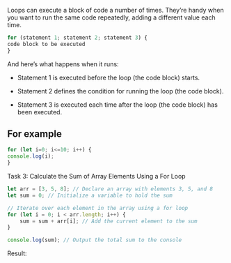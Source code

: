 Loops can execute a block of code a number of times. They’re handy when you want to run the same code repeatedly, adding a different value each time.

```javascript
for (statement 1; statement 2; statement 3) {
code block to be executed
}
```

And here’s what happens when it runs:

+ Statement 1 is executed before the loop (the code block) starts.

+ Statement 2 defines the condition for running the loop (the code block).

+ Statement 3 is executed each time after the loop (the code block) has been executed.

## For example

```javascript
for (let i=0; i<=10; i++) {
console.log(i);
}
```

Task 3: Calculate the Sum of Array Elements Using a For Loop

```javascript
let arr = [3, 5, 8]; // Declare an array with elements 3, 5, and 8
let sum = 0; // Initialize a variable to hold the sum

// Iterate over each element in the array using a for loop
for (let i = 0; i < arr.length; i++) {
    sum = sum + arr[i]; // Add the current element to the sum
}

console.log(sum); // Output the total sum to the console
```
Result:

